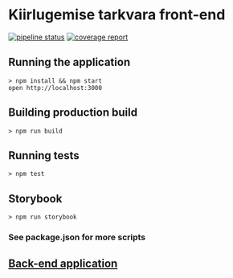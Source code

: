 # Kiirlugemise tarkvara front-end

[![pipeline status](https://gitlab.com/martensiiber/speed-reading/badges/dev/pipeline.svg)](https://gitlab.com/martensiiber/speed-reading/commits/dev)
[![coverage report](https://gitlab.com/martensiiber/speed-reading/badges/dev/coverage.svg)](https://martensiiber.gitlab.io/speed-reading/coverage/)

## Running the application
```
> npm install && npm start
open http://localhost:3000
```

## Building production build
```
> npm run build
```

## Running tests
```
> npm test
```

## Storybook
```
> npm run storybook
```

### See package.json for more scripts

## [Back-end application](https://gitlab.com/martensiiber/speed-reading-backend)